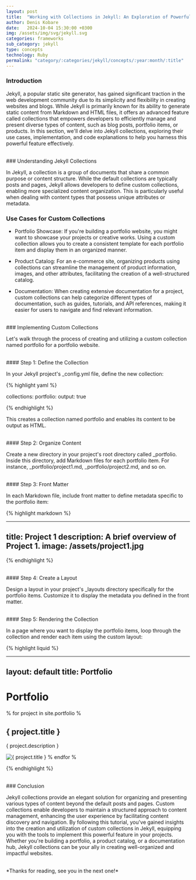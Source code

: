 ```yaml
---
layout: post
title:  "Working with Collections in Jekyll: An Exploration of Powerful Content Organization"
author: Denis Kobare
date:   2024-10-04 15:30:00 +0300
img: /assets/img/svg/jekyll.svg
categories: frameworks
sub_category: jekyll
type: concepts
technology: Ruby
permalink: "category/:categories/jekyll/concepts/:year:month/:title"
---
```



### Introduction

Jekyll, a popular static site generator, has gained significant traction in the 
web development community due to its simplicity and flexibility in creating 
websites and blogs. While Jekyll is primarily known for its ability to generate 
static content from Markdown and HTML files, it offers an advanced feature 
called collections that empowers developers to efficiently manage and present 
diverse types of content, such as blog posts, portfolio items, or products. In 
this section, we'll delve into Jekyll collections, exploring their use cases, 
implementation, and code explanations to help you harness this powerful feature 
effectively.



<br>
### Understanding Jekyll Collections

In Jekyll, a collection is a group of documents that share a common purpose or 
content structure. While the default collections are typically posts and pages, 
Jekyll allows developers to define custom collections, enabling more specialized 
content organization. This is particularly useful when dealing with content 
types that possess unique attributes or metadata.



### Use Cases for Custom Collections

- Portfolio Showcase: If you're building a portfolio website, you might want to 
showcase your projects or creative works. Using a custom collection allows you 
to create a consistent template for each portfolio item and display them in an 
organized manner.

- Product Catalog: For an e-commerce site, organizing products using collections 
can streamline the management of product information, images, and other 
attributes, facilitating the creation of a well-structured catalog.

- Documentation: When creating extensive documentation for a project, custom 
collections can help categorize different types of documentation, such as guides, 
tutorials, and API references, making it easier for users to navigate and find 
relevant information.



<br>
### Implementing Custom Collections

Let's walk through the process of creating and utilizing a custom collection 
named portfolio for a portfolio website.



<br>
#### Step 1: Define the Collection

In your Jekyll project's _config.yml file, define the new collection:

{% highlight yaml %}

collections:
  portfolio:
    output: true

{% endhighlight %}


This creates a collection named portfolio and enables its content to be output 
as HTML.



<br>
#### Step 2: Organize Content

Create a new directory in your project's root directory called _portfolio. 
Inside this directory, add Markdown files for each portfolio item. For instance, 
_portfolio/project1.md, _portfolio/project2.md, and so on.



<br>
#### Step 3: Front Matter

In each Markdown file, include front matter to define metadata specific to the 
portfolio item:

{% highlight markdown %}

---
title: Project 1
description: A brief overview of Project 1.
image: /assets/project1.jpg
---

{% endhighlight %}


<br>
#### Step 4: Create a Layout

Design a layout in your project's _layouts directory specifically for the 
portfolio items. Customize it to display the metadata you defined in the front 
matter.



<br>
#### Step 5: Rendering the Collection

In a page where you want to display the portfolio items, loop through the 
collection and render each item using the custom layout:


{% highlight liquid %}

---
layout: default
title: Portfolio
---

<h1>Portfolio</h1>

% for project in site.portfolio %
  <h2>{ project.title }</h2>
  <p>{ project.description }</p>
  <img src="{ project.image }" alt="{ project.title }">
% endfor %

{% endhighlight %}


<br>
### Conclusion

Jekyll collections provide an elegant solution for organizing and presenting 
various types of content beyond the default posts and pages. Custom collections 
enable developers to maintain a structured approach to content management, 
enhancing the user experience by facilitating content discovery and navigation. 
By following this tutorial, you've gained insights into the creation and 
utilization of custom collections in Jekyll, equipping you with the tools to 
implement this powerful feature in your projects. Whether you're building a 
portfolio, a product catalog, or a documentation hub, Jekyll collections can be 
your ally in creating well-organized and impactful websites.



<br>
*Thanks for reading, see you in the next one!*
